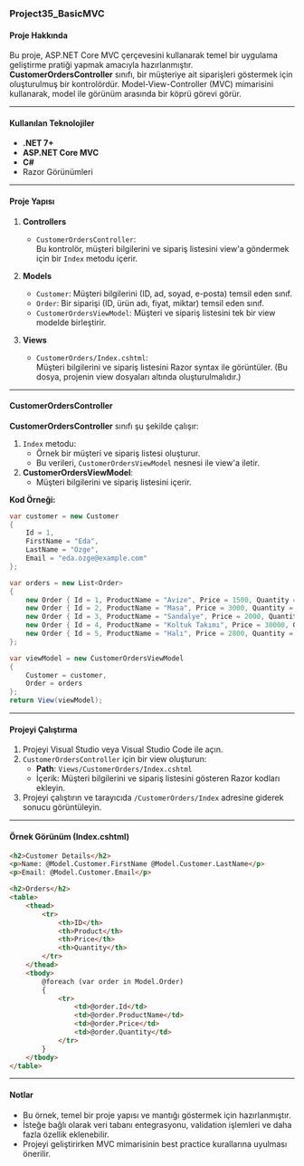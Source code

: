 ### Project35_BasicMVC

#### Proje Hakkında
Bu proje, ASP.NET Core MVC çerçevesini kullanarak temel bir uygulama geliştirme pratiği yapmak amacıyla hazırlanmıştır. **CustomerOrdersController** sınıfı, bir müşteriye ait siparişleri göstermek için oluşturulmuş bir kontrolördür. Model-View-Controller (MVC) mimarisini kullanarak, model ile görünüm arasında bir köprü görevi görür.

---

#### Kullanılan Teknolojiler
- **.NET 7+**
- **ASP.NET Core MVC**
- **C#**
- Razor Görünümleri

---

#### Proje Yapısı
1. **Controllers**  
   - `CustomerOrdersController`:  
     Bu kontrolör, müşteri bilgilerini ve sipariş listesini view'a göndermek için bir `Index` metodu içerir.

2. **Models**  
   - `Customer`: Müşteri bilgilerini (ID, ad, soyad, e-posta) temsil eden sınıf.  
   - `Order`: Bir siparişi (ID, ürün adı, fiyat, miktar) temsil eden sınıf.  
   - `CustomerOrdersViewModel`: Müşteri ve sipariş listesini tek bir view modelde birleştirir.

3. **Views**  
   - `CustomerOrders/Index.cshtml`:  
     Müşteri bilgilerini ve sipariş listesini Razor syntax ile görüntüler. (Bu dosya, projenin view dosyaları altında oluşturulmalıdır.)

---

#### CustomerOrdersController
**CustomerOrdersController** sınıfı şu şekilde çalışır:
1. `Index` metodu:
   - Örnek bir müşteri ve sipariş listesi oluşturur.
   - Bu verileri, `CustomerOrdersViewModel` nesnesi ile view'a iletir.
2. **CustomerOrdersViewModel**:
   - Müşteri bilgilerini ve sipariş listesini içerir.

**Kod Örneği:**  
```csharp
var customer = new Customer
{
    Id = 1,
    FirstName = "Eda",
    LastName = "Ozge",
    Email = "eda.ozge@example.com"
};

var orders = new List<Order>
{
    new Order { Id = 1, ProductName = "Avize", Price = 1500, Quantity = 5 },
    new Order { Id = 2, ProductName = "Masa", Price = 3000, Quantity = 2 },
    new Order { Id = 3, ProductName = "Sandalye", Price = 2000, Quantity = 4 },
    new Order { Id = 4, ProductName = "Koltuk Takımı", Price = 30000, Quantity = 1},
    new Order { Id = 5, ProductName = "Halı", Price = 2800, Quantity = 5 }
};

var viewModel = new CustomerOrdersViewModel
{
    Customer = customer,
    Order = orders
};
return View(viewModel);
```

---

#### Projeyi Çalıştırma
1. Projeyi Visual Studio veya Visual Studio Code ile açın.
2. `CustomerOrdersController` için bir view oluşturun:
   - **Path**: `Views/CustomerOrders/Index.cshtml`
   - İçerik: Müşteri bilgilerini ve sipariş listesini gösteren Razor kodları ekleyin.
3. Projeyi çalıştırın ve tarayıcıda `/CustomerOrders/Index` adresine giderek sonucu görüntüleyin.

---

#### Örnek Görünüm (Index.cshtml)
```html
<h2>Customer Details</h2>
<p>Name: @Model.Customer.FirstName @Model.Customer.LastName</p>
<p>Email: @Model.Customer.Email</p>

<h2>Orders</h2>
<table>
    <thead>
        <tr>
            <th>ID</th>
            <th>Product</th>
            <th>Price</th>
            <th>Quantity</th>
        </tr>
    </thead>
    <tbody>
        @foreach (var order in Model.Order)
        {
            <tr>
                <td>@order.Id</td>
                <td>@order.ProductName</td>
                <td>@order.Price</td>
                <td>@order.Quantity</td>
            </tr>
        }
    </tbody>
</table>
```

---

#### Notlar
- Bu örnek, temel bir proje yapısı ve mantığı göstermek için hazırlanmıştır.
- İsteğe bağlı olarak veri tabanı entegrasyonu, validation işlemleri ve daha fazla özellik eklenebilir.
- Projeyi geliştirirken MVC mimarisinin best practice kurallarına uyulması önerilir.
